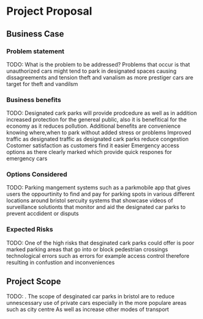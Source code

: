 # Project Proposal

## Business Case

### Problem statement
TODO: 
What is the problem to be addressed?
Problems that occur is that unauthorized cars might tend to park in designated spaces causing dissagreements and tension
theft and vanalism as more prestiger cars are target for theft and vandilsm
### Business benefits
TODO: 
Designated cark parks will provide prodcedure as well as in addition increased protection for the genereal public, also it is benefitical for the economy as it reduces pollution.
Additional benefits are convenience knowing where,when to park without added stress or problems
Improved traffic as designated traffic as designated cark parks reduce congestion
Costomer satisfaction as customers find it easier 
Emergency access options as there clearly marked which provide quick respones for emergency cars
### Options Considered
TODO: 
Parking mangement systems such as a parkmobile app that gives users the oppourtinity to find and pay for parking spots in various different locations around bristol
sercuity systems that showcase videos of surveillance solutionts that monitor and aid the designated car parks to prevent accdident or disputs

### Expected Risks
TODO: 
One of the high risks that desginated cark parks could offer is poor marked parking areas that go into or block pedestrian crossings 
technological errors such as errors for example access control therefore resulting in confustion and inconveniences
## Project Scope
TODO: .
The scope of desginated car parks in bristol are to reduce unnescessary use of private cars especially in the more populare areas such as city centre 
As well as increase other modes of transport 

